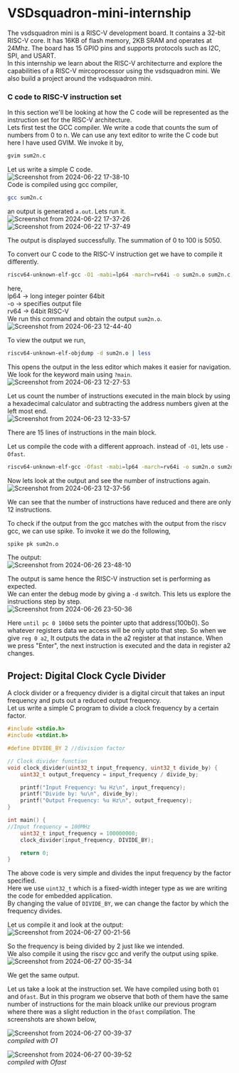 # VSDsquadron-mini-internship
The vsdsquadron mini is a RISC-V development board. It contains a 32-bit RISC-V core. It has 16KB of flash memory, 2KB SRAM and operates at 24Mhz. The board has 15 GPIO pins and supports protocols such as I2C, SPI, and USART. <br/>
In this internship we learn about the RISC-V architecturre and explore the capabilities of a RISC-V mircoprocessor using the vsdsquadron mini. We also build a project around the vsdsquadron mini.

### C code to RISC-V instruction set
In this section we'll be looking at how the C code will be represented as the instruction set for the RISC-V architecture. <br/>
Lets first test the GCC compiler. We write a code that counts the sum of numbers from 0 to n. We can use any text editor to write the C code but here I have used GVIM. We invoke it by,
```bash
gvim sum2n.c
```
Let us write a simple C code. <br/>
![Screenshot from 2024-06-22 17-38-10](https://github.com/vyshak-git/VSDsquadron-mini-internship/assets/84836428/0ca1984e-41a8-4999-a74d-04af4ededb2a) <br/>
Code is compiled using gcc compiler,
```bash
gcc sum2n.c
```
an output is generated `a.out`. Lets run it. <br>
![Screenshot from 2024-06-22 17-37-26](https://github.com/vyshak-git/VSDsquadron-mini-internship/assets/84836428/1169bd7d-96e7-4aff-a1a0-42be45e17eb7) <br/>
![Screenshot from 2024-06-22 17-37-49](https://github.com/vyshak-git/VSDsquadron-mini-internship/assets/84836428/d62ca931-5483-434f-bc50-80deaf0992b1)

The output is displayed successfully. The summation of 0 to 100 is 5050. <br/>

To convert our C code to the RISC-V instruction get we have to compile it differently.
```bash
riscv64-unknown-elf-gcc -O1 -mabi=lp64 -march=rv64i -o sum2n.o sum2n.c
```
here, <br/>
lp64 -> long integer pointer 64bit <br/>
-o -> specifies output file <br/>
rv64 -> 64bit RISC-V <br/>
We run this command and obtain the output `sum2n.o`. <br/>
![Screenshot from 2024-06-23 12-44-40](https://github.com/vyshak-git/VSDsquadron-mini-internship/assets/84836428/b814dfe1-4c4b-4332-b7c9-bf0d6be2538b) <br/>

To view the output we run,
```bash
riscv64-unknown-elf-objdump -d sum2n.o | less
```
This opens the output in the less editor which makes it easier for navigation. <br/>
We look for the keyword main using `?main`. <br/>
![Screenshot from 2024-06-23 12-27-53](https://github.com/vyshak-git/VSDsquadron-mini-internship/assets/84836428/877c6644-2e96-4bfa-bb9c-8d1d56b42de8) <br/>

Let us count the number of instructions executed in the main block by using a hexadecimal calculator and subtracting the address numbers given at the left most end. <br/>
![Screenshot from 2024-06-23 12-33-57](https://github.com/vyshak-git/VSDsquadron-mini-internship/assets/84836428/d95730ec-91d1-4f5e-848c-1570e33d401d) <br/>

There are 15 lines of instructions in the main block.

Let us compile the code with a different approach. instead of `-O1`, lets use `-Ofast`. 
```bash
riscv64-unknown-elf-gcc -Ofast -mabi=lp64 -march=rv64i -o sum2n.o sum2n.c
```
Now lets look at the output and see the number of instructions again. <br/>
![Screenshot from 2024-06-23 12-37-56](https://github.com/vyshak-git/VSDsquadron-mini-internship/assets/84836428/c038bb67-75b7-412f-81d7-152d00c9928d) <br/>

We can see that the number of instructions have reduced and there are only 12 instructions.

To check if the output from the gcc matches with the output from the riscv gcc, we can use spike. To invoke it we do the following,
```bash
spike pk sum2n.o
```

The output: <br/>
![Screenshot from 2024-06-26 23-48-10](https://github.com/vyshak-git/VSDsquadron-mini-internship/assets/84836428/0a917510-8b10-42a2-b88e-f60aeff87bad) <br/>

The output is same hence the RISC-V instruction set is performing as expected. <br/>
We can enter the debug mode by giving a `-d` switch. This lets us explore the instructions step by step. <br/>
![Screenshot from 2024-06-26 23-50-36](https://github.com/vyshak-git/VSDsquadron-mini-internship/assets/84836428/97fd5849-cd77-42b2-9ebf-63cf5f6abe6f) 

Here `until pc 0 100b0` sets the pointer upto that address(100b0). So whatever registers data we access will be only upto that step. So when we give `reg 0 a2`, It outputs the data in the a2 register at that instance. When we press "Enter", the next instruction is executed and the data in register a2 changes. <br/>

## Project: Digital Clock Cycle Divider
A clock divider or a frequency divider is a digital circuit that takes an input frequency and puts out a reduced output frequency. <br/>
Let us write a simple C program to divide a clock frequency by a certain factor. <br/>
```C
#include <stdio.h>
#include <stdint.h>

#define DIVIDE_BY 2 //division factor

// Clock divider function
void clock_divider(uint32_t input_frequency, uint32_t divide_by) {
    uint32_t output_frequency = input_frequency / divide_by;

    printf("Input Frequency: %u Hz\n", input_frequency);
    printf("Divide by: %u\n", divide_by);
    printf("Output Frequency: %u Hz\n", output_frequency);
}

int main() {
//Input frequency = 100MHz
    uint32_t input_frequency = 100000000; 
    clock_divider(input_frequency, DIVIDE_BY);

    return 0;
}
```

The above code is very simple and divides the input frequency by the factor specified. <br/>
Here we use `uint32_t` which is a fixed-width integer type as we are writing the code for embedded application. <br/>
By changing the value of `DIVIDE_BY`, we can change the factor by which the frequency divides. <br/>

Let us compile it and look at the output: <br/>
![Screenshot from 2024-06-27 00-21-56](https://github.com/vyshak-git/VSDsquadron-mini-internship/assets/84836428/22273da1-dfee-41c9-918c-c957ec77940e) <br/>

So the frequency is being divided by 2 just like we intended. <br/>
We also compile it using the riscv gcc and verify the output using spike. <br/>
![Screenshot from 2024-06-27 00-35-34](https://github.com/vyshak-git/VSDsquadron-mini-internship/assets/84836428/a2f9ceac-d4f5-4849-8a97-98829e5a6d09)

We get the same output. <br/>

Let us take a look at the instruction set. We have compiled using both `O1` and `Ofast`. But in this program we observe that both of them have the same number of instructions for the main bloack unlike our previous program where there was a slight reduction in the `Ofast` compilation. The screenshots are shown below, <br/>

![Screenshot from 2024-06-27 00-39-37](https://github.com/vyshak-git/VSDsquadron-mini-internship/assets/84836428/365ac429-9ab6-4e0e-b3af-02e24102c6fc) <br/>
*compiled with O1*

![Screenshot from 2024-06-27 00-39-52](https://github.com/vyshak-git/VSDsquadron-mini-internship/assets/84836428/75e3ed9e-d7f4-4339-8331-8ce3f3dda9b4) <br/>
*compiled with Ofast*









